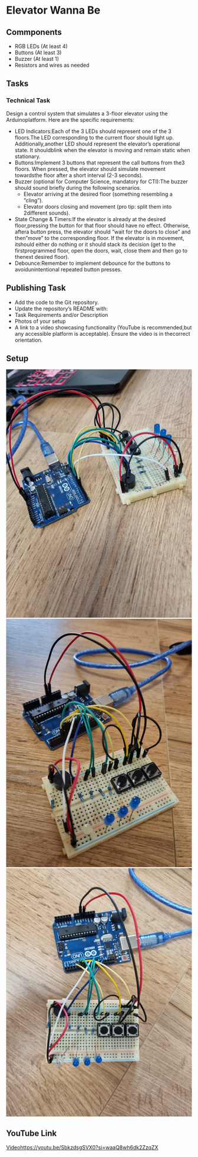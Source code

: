 # Elevator Wanna Be

## Commponents
- RGB LEDs (At least 4)
- Buttons (At least 3)
- Buzzer (At least 1)
- Resistors and wires as needed


## Tasks
### Technical Task
Design  a  control  system  that  simulates  a  3-floor  elevator  using  the  Arduinoplatform.  Here are the specific requirements:
- LED Indicators:Each of the 3 LEDs should represent one of the 3 floors.The LED corresponding to the current floor should light up.  Additionally,another LED should represent the elevator’s operational state.  It shouldblink when the elevator is moving and remain static when stationary.
- Buttons:Implement 3 buttons that represent the call buttons from the3 floors.  When pressed, the elevator should simulate movement towardsthe floor after a short interval (2-3 seconds).
- Buzzer  (optional  for  Computer  Science,  mandatory  for  CTI):The buzzer should sound briefly during the following scenarios.
  - Elevator arriving at the desired floor (something resembling a ”cling”).
  - Elevator  doors  closing  and  movement  (pro  tip:  split  them  into  2different sounds).
- State Change & Timers:If the elevator is already at the desired floor,pressing the button for that floor should have no effect.  Otherwise, aftera button press, the elevator should ”wait for the doors to close” and then”move”  to  the  corresponding  floor.   If  the  elevator  is  in  movement,  itshould either do nothing or it should stack its decision (get to the firstprogrammed floor,  open the doors,  wait,  close them and then go to thenext desired floor).
- Debounce:Remember to implement debounce for the buttons to avoidunintentional repeated button presses.
## Publishing Task
- Add the code to the Git repository.
- Update the repository’s README with:
- Task Requirements and/or Description
- Photos of your setup
- A link to a video showcasing functionality (YouTube is recommended,but any accessible platform is acceptable).  Ensure the video is in thecorrect orientation.

## Setup
![first photo](1.jpg)
![second photo](2.jpg)
![third photo](3.jpg)



## YouTube Link
  [Video](https://youtu.be/SbkzdsgSVX0?si=waaQ8wh6dk2ZzqZX)https://youtu.be/SbkzdsgSVX0?si=waaQ8wh6dk2ZzqZX

  
